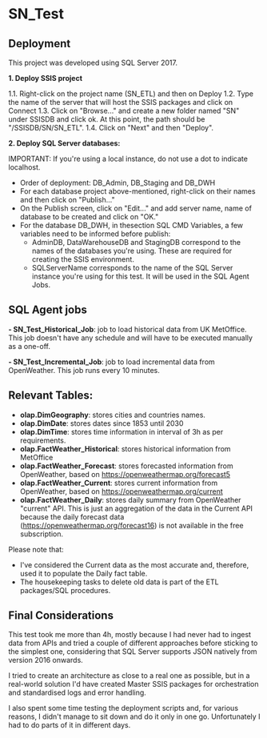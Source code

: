 # SN_Test

## Deployment

This project was developed using SQL Server 2017.

**1. Deploy SSIS project**

1.1. Right-click on the project name (SN_ETL) and then on Deploy
1.2. Type the name of the server that will host the SSIS packages and click on Connect
1.3. Click on "Browse..." and create a new folder named "SN" under SSISDB and click ok. At this point, the path should be "/SSISDB/SN/SN_ETL".
1.4. Click on "Next" and then "Deploy".

**2. Deploy SQL Server databases:**

IMPORTANT: If you're using a local instance, do not use a dot to indicate localhost.

- Order of deployment: DB_Admin, DB_Staging and DB_DWH
- For each database project above-mentioned, right-click on their names and then click on "Publish..."
- On the Publish screen, click on "Edit..." and add server name, name of database to be created and click on "OK."
- For the database DB_DWH, in thesection SQL CMD Variables, a few variables need to be informed before publish:
	- AdminDB, DataWarehouseDB and StagingDB correspond to the names of the databases you're using. These are required for creating the SSIS environment.
	- SQLServerName corresponds to the name of the SQL Server instance you're using for this test. It will be used in the SQL Agent Jobs.


## SQL Agent jobs

**- SN_Test_Historical_Job**: job to load historical data from UK MetOffice. This job doesn't have any schedule and will have to be executed manually as a one-off.

**- SN_Test_Incremental_Job**: job to load incremental data from OpenWeather. This job runs every 10 minutes.


## Relevant Tables:

- **olap.DimGeography**: stores cities and countries names.
- **olap.DimDate**: stores dates since 1853 until 2030
- **olap.DimTime**: stores time information in interval of 3h as per requirements.
- **olap.FactWeather_Historical**: stores historical information from MetOffice
- **olap.FactWeather_Forecast**: stores forecasted information from OpenWeather, based on https://openweathermap.org/forecast5
- **olap.FactWeather_Current**: stores current information from OpenWeather, based on https://openweathermap.org/current
- **olap.FactWeather_Daily**: stores daily summary from OpenWeather "current" API. This is just an aggregation of the data in the Current API because the daily forecast data (https://openweathermap.org/forecast16) is not available in the free subscription.

Please note that:
- I've considered the Current data as the most accurate and, therefore, used it to populate the Daily fact table. 
- The housekeeping tasks to delete old data is part of the ETL packages/SQL procedures.

## Final Considerations

This test took me more than 4h, mostly because I had never had to ingest data from APIs and tried a couple of different approaches before sticking to the simplest one, considering that SQL Server supports JSON natively from version 2016 onwards. 

I tried to create an architecture as close to a real one as possible, but in a real-world solution I'd have created Master SSIS packages for orchestration and standardised logs and error handling.

I also spent some time testing the deployment scripts and, for various reasons, I didn't manage to sit down and do it only in one go. Unfortunately I had to do parts of it in different days.
